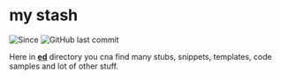my stash
==

![Since](https://img.shields.io/badge/since-29%20Nov%202013-brightgreen)
![GitHub last commit](https://img.shields.io/github/last-commit/cn007b/my)

Here in **[ed](https://github.com/cn007b/my/tree/master/ed)** directory you cna find many stubs, snippets, templates, code samples and lot of other stuff.
